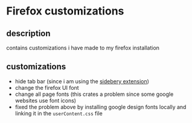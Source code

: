 # Firefox customizations

## description

contains customizations i have made to my firefox installation


## customizations

* hide tab bar (since i am using the [sidebery extension](https://addons.mozilla.org/en-US/firefox/addon/sidebery/))
* change the firefox UI font
* change all page fonts (this crates a problem since some google websites use font icons)
* fixed the problem above by installing google design fonts locally and linking it in the `userContent.css` file